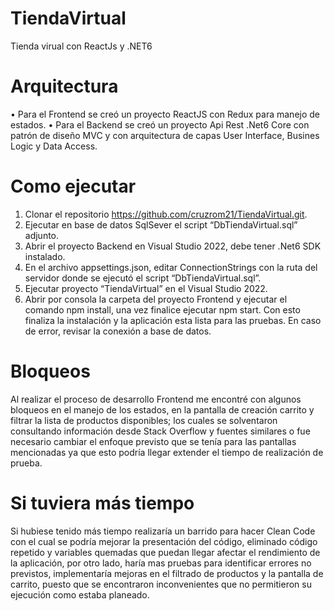 # TiendaVirtual
Tienda virual con ReactJs y .NET6

# Arquitectura

•	Para el Frontend se creó un proyecto ReactJS con Redux para manejo de estados.
•	Para el Backend se creó un proyecto Api Rest .Net6 Core con patrón de diseño MVC y con arquitectura de capas User Interface, Busines Logic y Data Access.

# Como ejecutar

1.	Clonar el repositorio https://github.com/cruzrom21/TiendaVirtual.git.
2.	Ejecutar en base de datos SqlSever el script “DbTiendaVirtual.sql” adjunto.
3.	Abrir el proyecto Backend en Visual Studio 2022, debe tener .Net6 SDK instalado.
4.	En el archivo appsettings.json, editar ConnectionStrings con la ruta del servidor donde se ejecutó el script “DbTiendaVirtual.sql”.
5.	Ejecutar proyecto “TiendaVirtual” en el Visual Studio 2022.
6.	Abrir por consola la carpeta del proyecto Frontend y ejecutar el comando npm install, una vez finalice ejecutar npm start.
Con esto finaliza la instalación y la aplicación esta lista para las pruebas. En caso de error, revisar la conexión a base de datos.

# Bloqueos
Al realizar el proceso de desarrollo Frontend me encontré con algunos bloqueos en el manejo de los estados, en la pantalla de creación carrito y filtrar la lista de productos disponibles; los cuales se solventaron consultando información desde Stack Overflow y fuentes similares o fue necesario cambiar el enfoque previsto que se tenía para las pantallas mencionadas ya que esto podría llegar extender el tiempo de realización de prueba.

# Si tuviera más tiempo 
Si hubiese tenido más tiempo realizaría un barrido para hacer Clean Code con el cual se podría mejorar la presentación del código, eliminado código repetido y variables quemadas que puedan llegar afectar el rendimiento de la aplicación, por otro lado, haría mas pruebas para identificar errores no previstos, implementaría mejoras en el filtrado de productos y la pantalla de carrito, puesto que se encontraron inconvenientes que no permitieron su ejecución como estaba planeado.

